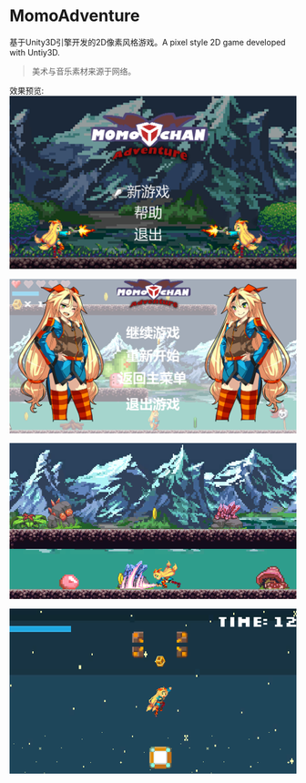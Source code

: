 # MomoAdventure
基于Unity3D引擎开发的2D像素风格游戏。A pixel style 2D game developed with Untiy3D.

> 美术与音乐素材来源于网络。

效果预览:
![start](./images/start.png)

![pause](./images/pause.png)

![storm](./images/storm.png)

![jump](./images/jump.png)